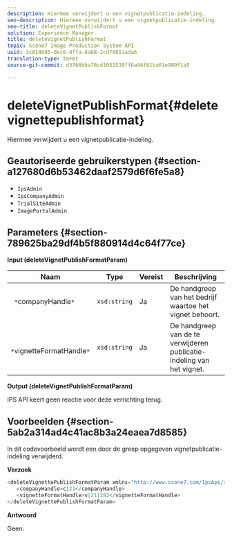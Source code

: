 ```yaml
---
description: Hiermee verwijdert u een vignetpublicatie-indeling.
seo-description: Hiermee verwijdert u een vignetpublicatie-indeling.
seo-title: deleteVignetPublishFormat
solution: Experience Manager
title: deleteVignetPublishFormat
topic: Scene7 Image Production System API
uuid: 3c8148d5-dec6-4ffa-8ab8-2cd70811ada6
translation-type: tm+mt
source-git-commit: d3766bba78cd1051538ff6a94f61ba61e989f1a5

---
```



# deleteVignetPublishFormat{#deletevignettepublishformat}

Hiermee verwijdert u een vignetpublicatie-indeling.

## Geautoriseerde gebruikerstypen {#section-a127680d6b53462daaf2579d6f6fe5a8}

* `IpsAdmin`
* `IpsCompanyAdmin`
* `TrialSiteAdmin`
* `ImagePortalAdmin`

## Parameters {#section-789625ba29df4b5f880914d4c64f77ce}

**Input (deleteVignetPublishFormatParam)**

| Naam | Type | Vereist | Beschrijving |
|---|---|---|---|
| ` *`companyHandle`*` | `xsd:string` | Ja | De handgreep van het bedrijf waartoe het vignet behoort. |
| ` *`vignetteFormatHandle`*` | `xsd:string` | Ja | De handgreep van de te verwijderen publicatie-indeling van het vignet. |

**Output (deleteVignetPublishFormatParam)**

IPS API keert geen reactie voor deze verrichting terug.

## Voorbeelden {#section-5ab2a314ad4c41ac8b3a24eaea7d8585}

In dit codevoorbeeld wordt een door de greep opgegeven vignetpublicatie-indeling verwijderd.

**Verzoek**

```java
<deleteVignettePublishFormatParam xmlns="http://www.scene7.com/IpsApi/xsd/2008-01-15">
   <companyHandle>c|21</companyHandle>
   <vignetteFormatHandle>v|21|282</vignetteFormatHandle>
</deleteVignettePublishFormatParam>
```

**Antwoord**

Geen.
